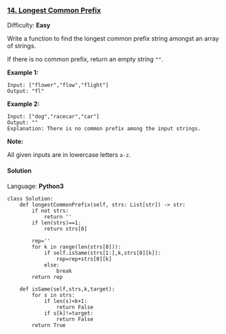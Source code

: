 ### [14\. Longest Common Prefix](https://leetcode.com/problems/longest-common-prefix/)

Difficulty: **Easy**


Write a function to find the longest common prefix string amongst an array of strings.

If there is no common prefix, return an empty string `""`.

**Example 1:**

```
Input: ["flower","flow","flight"]
Output: "fl"
```

**Example 2:**

```
Input: ["dog","racecar","car"]
Output: ""
Explanation: There is no common prefix among the input strings.
```

**Note:**

All given inputs are in lowercase letters `a-z`.


#### Solution

Language: **Python3**

```python3
class Solution:
    def longestCommonPrefix(self, strs: List[str]) -> str:
        if not strs:
            return ''
        if len(strs)==1:
            return strs[0]
        
        rep=''
        for k in range(len(strs[0])):
            if self.isSame(strs[1:],k,strs[0][k]):
                rep=rep+strs[0][k]
            else:
                break
        return rep
    
    def isSame(self,strs,k,target):
        for s in strs:
            if len(s)<k+1:
                return False
            if s[k]!=target:
                return False
        return True
```